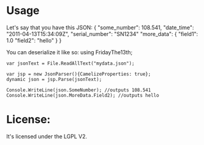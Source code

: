 Usage
=====

Let's say that you have this JSON:
	{
		"some_number": 108.541,
		"date_time": "2011-04-13T15:34:09Z",
		"serial_number": "SN1234"
		"more_data": {
			"field1": 1.0
			"field2": "hello"
		}
	}

You can deserialize it like so:
	using FridayThe13th;

	var jsonText = File.ReadAllText("mydata.json");

	var jsp = new JsonParser(){CamelizeProperties: true};
	dynamic json = jsp.Parse(jsonText);

	Console.WriteLine(json.SomeNumber); //outputs 108.541
	Console.WriteLine(json.MoreData.Field2); //outputs hello

License:
========

It's licensed under the LGPL V2.
